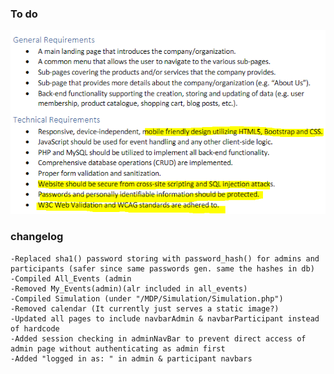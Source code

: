 ### To do
![alt text](https://github.com/kevinnivekkevin/ICT1004P2G6/blob/main/githubImages/Capture.PNG?raw=true)

### changelog
	-Replaced sha1() password storing with password_hash() for admins and participants (safer since same passwords gen. same the hashes in db)
	-Compiled All_Events (admin
	-Removed My_Events(admin)(alr included in all_events)
	-Compiled Simulation (under "/MDP/Simulation/Simulation.php")
	-Removed calendar (It currently just serves a static image?)
	-Updated all pages to include navbarAdmin & navbarParticipant instead of hardcode
	-Added session checking in adminNavBar to prevent direct access of admin page without authenticating as admin first
	-Added "logged in as: " in admin & participant navbars
